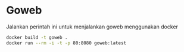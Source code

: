 # Goweb

Jalankan perintah ini untuk menjalankan goweb menggunakan docker

```bash
docker build -t goweb .
docker run --rm -i -t -p 80:8080 goweb:latest
```
